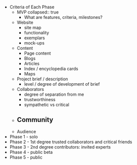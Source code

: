 - Criteria of Each Phase
	- MVP
	  collapsed:: true
		- What are features, criteria, milestones?
	- Website
		- site map
		- functionality
		- exemplars
		- mock-ups
	- Content
		- Page content
		- Blogs
		- Articles
		- Index / encyclopedia cards
		- Maps
	- Project brief / description
		- level / degree of development of brief
	- Collaborators
		- degree of separation from me
		- trustworthiness
		- sympathetic vs critical
	- Community
		-
	- Audience
- Phase 1 - solo
- Phase 2 - 1st degree trusted collaborators and critical friends
- Phase 3 - 2nd degree contributors: invited experts
- Phase 4 - public beta
- Phase 5 - public
